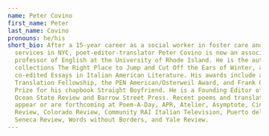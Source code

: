 ```yaml
---
name: Peter Covino
first_name: Peter
last_name: Covino
pronouns: he/his
short_bio: After a 15-year career as a social worker in foster care and AIDS
  services in NYC, poet-editor-translator Peter Covino is now an associate
  professor of English at the University of Rhode Island. He is the author of
  collections The Right Place to Jump and Cut Off the Ears of Winter, and
  co-edited Essays in Italian American Literature. His awards include a NEA
  Translation Fellowship, the PEN American/Osterweil Award, and Frank O’Hara
  Prize for his chapbook Straight Boyfriend. He is a Founding Editor of the
  Ocean State Review and Barrow Street Press. Recent poems and translations
  appear or are forthcoming at Poem-A-Day, APR, Atelier, Asymptote, Cincinnati
  Review, Colorado Review, Community RAI Italian Television, Puerto del Sol,
  Seneca Review, Words without Borders, and Yale Review.
---
```

